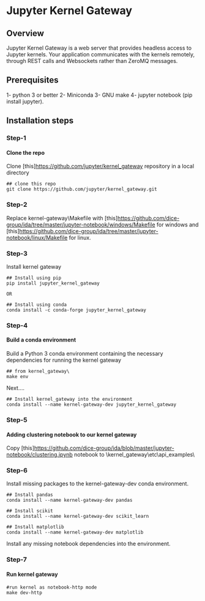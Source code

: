 # Jupyter Kernel Gateway

## Overview

Jupyter Kernel Gateway is a web server that provides headless access to
Jupyter kernels. Your application communicates with the kernels remotely,
through REST calls and Websockets rather than ZeroMQ messages. 

## Prerequisites

1- python 3 or better
2- Miniconda
3- GNU make
4- jupyter notebook (pip install jupyter).


## Installation steps

### Step-1

#### Clone the repo

Clone [this]https://github.com/jupyter/kernel_gateway
 repository in a local directory

```
## clone this repo
git clone https://github.com/jupyter/kernel_gateway.git
```

### Step-2
Replace kernel-gateway\Makefile with [this]https://github.com/dice-group/ida/tree/master/jupyter-notebook/windows/Makefile for windows and [this]https://github.com/dice-group/ida/tree/master/jupyter-notebook/linux/Makefile for linux.

### Step-3
Install kernel gateway

```
## Install using pip
pip install jupyter_kernel_gateway

OR

## Install using conda
conda install -c conda-forge jupyter_kernel_gateway
```

### Step-4
#### Build a conda environment
Build a Python 3 conda environment containing the necessary dependencies for running the kernel gateway

```
## from kernel_gateway\
make env
```
Next....

```
## Install kernel_gateway into the environment
conda install --name kernel-gateway-dev jupyter_kernel_gateway
```
### Step-5
#### Adding clustering notebook to our kernel gateway

Copy [this]https://github.com/dice-group/ida/blob/master/jupyter-notebook/clustering.ipynb notebook to \kernel_gateway\etc\api_examples\

### Step-6
Install missing packages to the kernel-gateway-dev conda environment.

```
## Install pandas
conda install --name kernel-gateway-dev pandas
```
```
## Install scikit
conda install --name kernel-gateway-dev scikit_learn
```
```
## Install matplotlib
conda install --name kernel-gateway-dev matplotlib
````
Install any missing notebook dependencies into the environment.

### Step-7
#### Run kernel gateway

```
#run kernel as notebook-http mode
make dev-http
```
